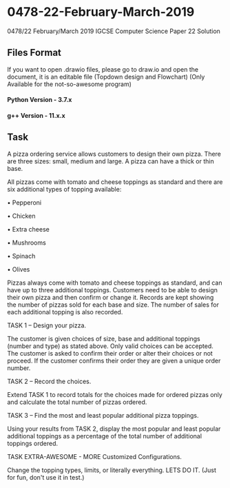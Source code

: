 # 0478-22-February-March-2019
0478/22 February/March 2019 IGCSE Computer Science Paper 22 Solution


## Files Format
If you want to open .drawio files, please go to draw.io and open the document, it is an editable file (Topdown design and Flowchart) (Only Available for the not-so-awesome program)


#### Python Version - 3.7.x

#### g++ Version - 11.x.x


## Task
A pizza ordering service allows customers to design their own pizza. There are three sizes: small, medium and large. A pizza can have a thick or thin base. 


All pizzas come with tomato and cheese toppings as standard and there are six additional types of topping available:

• Pepperoni

• Chicken

• Extra cheese

• Mushrooms

• Spinach

• Olives


Pizzas always come with tomato and cheese toppings as standard, and can have up to three additional toppings. Customers need to be able to design their own pizza and then confirm or change it. Records are kept showing the number of pizzas sold for each base and size. The number of sales for each additional topping is also recorded.


TASK 1 – Design your pizza.

The customer is given choices of size, base and additional toppings (number and type) as stated above. Only valid choices can be accepted. The customer is asked to confirm their order or alter their choices or not proceed. If the customer confirms their order they are given a unique order number.


TASK 2 – Record the choices.

Extend TASK 1 to record totals for the choices made for ordered pizzas only and calculate the total number of pizzas ordered.


TASK 3 – Find the most and least popular additional pizza toppings.

Using your results from TASK 2, display the most popular and least popular additional toppings as a percentage of the total number of additional toppings ordered.


TASK EXTRA-AWESOME - MORE Customized Configurations.

Change the topping types, limits, or literally everything. LETS DO IT. (Just for fun, don't use it in test.)

